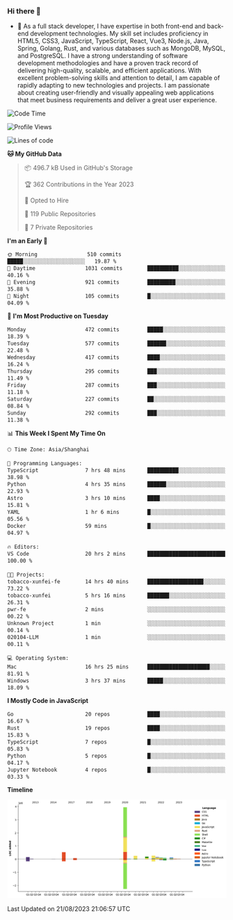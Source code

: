 ### Hi there 👋

- 🌱 As a full stack developer, I have expertise in both front-end and back-end development technologies. My skill set includes proficiency in HTML5, CSS3, JavaScript, TypeScript, React, Vue3, Node.js, Java, Spring, Golang, Rust, and various databases such as MongoDB, MySQL, and PostgreSQL. I have a strong understanding of software development methodologies and have a proven track record of delivering high-quality, scalable, and efficient applications. With excellent problem-solving skills and attention to detail, I am capable of rapidly adapting to new technologies and projects. I am passionate about creating user-friendly and visually appealing web applications that meet business requirements and deliver a great user experience.

<!--START_SECTION:waka-->
![Code Time](http://img.shields.io/badge/Code%20Time-1%2C103%20hrs%2012%20mins-blue)

![Profile Views](http://img.shields.io/badge/Profile%20Views-0-blue)

![Lines of code](https://img.shields.io/badge/From%20Hello%20World%20I%27ve%20Written-6.0%20million%20lines%20of%20code-blue)

**🐱 My GitHub Data** 

> 📦 496.7 kB Used in GitHub's Storage 
 > 
> 🏆 362 Contributions in the Year 2023
 > 
> 💼 Opted to Hire
 > 
> 📜 119 Public Repositories 
 > 
> 🔑 7 Private Repositories 
 > 
**I'm an Early 🐤** 

```text
🌞 Morning                510 commits         █████░░░░░░░░░░░░░░░░░░░░   19.87 % 
🌆 Daytime                1031 commits        ██████████░░░░░░░░░░░░░░░   40.16 % 
🌃 Evening                921 commits         █████████░░░░░░░░░░░░░░░░   35.88 % 
🌙 Night                  105 commits         █░░░░░░░░░░░░░░░░░░░░░░░░   04.09 % 
```
📅 **I'm Most Productive on Tuesday** 

```text
Monday                   472 commits         █████░░░░░░░░░░░░░░░░░░░░   18.39 % 
Tuesday                  577 commits         ██████░░░░░░░░░░░░░░░░░░░   22.48 % 
Wednesday                417 commits         ████░░░░░░░░░░░░░░░░░░░░░   16.24 % 
Thursday                 295 commits         ███░░░░░░░░░░░░░░░░░░░░░░   11.49 % 
Friday                   287 commits         ███░░░░░░░░░░░░░░░░░░░░░░   11.18 % 
Saturday                 227 commits         ██░░░░░░░░░░░░░░░░░░░░░░░   08.84 % 
Sunday                   292 commits         ███░░░░░░░░░░░░░░░░░░░░░░   11.38 % 
```


📊 **This Week I Spent My Time On** 

```text
🕑︎ Time Zone: Asia/Shanghai

💬 Programming Languages: 
TypeScript               7 hrs 48 mins       ██████████░░░░░░░░░░░░░░░   38.98 % 
Python                   4 hrs 35 mins       ██████░░░░░░░░░░░░░░░░░░░   22.93 % 
Astro                    3 hrs 10 mins       ████░░░░░░░░░░░░░░░░░░░░░   15.81 % 
YAML                     1 hr 6 mins         █░░░░░░░░░░░░░░░░░░░░░░░░   05.56 % 
Docker                   59 mins             █░░░░░░░░░░░░░░░░░░░░░░░░   04.97 % 

🔥 Editors: 
VS Code                  20 hrs 2 mins       █████████████████████████   100.00 % 

🐱‍💻 Projects: 
tobacco-xunfei-fe        14 hrs 40 mins      ██████████████████░░░░░░░   73.22 % 
tobacco-xunfei           5 hrs 16 mins       ███████░░░░░░░░░░░░░░░░░░   26.31 % 
pwr-fe                   2 mins              ░░░░░░░░░░░░░░░░░░░░░░░░░   00.22 % 
Unknown Project          1 min               ░░░░░░░░░░░░░░░░░░░░░░░░░   00.14 % 
020104-LLM               1 min               ░░░░░░░░░░░░░░░░░░░░░░░░░   00.11 % 

💻 Operating System: 
Mac                      16 hrs 25 mins      ████████████████████░░░░░   81.91 % 
Windows                  3 hrs 37 mins       █████░░░░░░░░░░░░░░░░░░░░   18.09 % 
```

**I Mostly Code in JavaScript** 

```text
Go                       20 repos            ████░░░░░░░░░░░░░░░░░░░░░   16.67 % 
Rust                     19 repos            ████░░░░░░░░░░░░░░░░░░░░░   15.83 % 
TypeScript               7 repos             █░░░░░░░░░░░░░░░░░░░░░░░░   05.83 % 
Python                   5 repos             █░░░░░░░░░░░░░░░░░░░░░░░░   04.17 % 
Jupyter Notebook         4 repos             █░░░░░░░░░░░░░░░░░░░░░░░░   03.33 % 
```



**Timeline**

![Lines of Code chart](https://raw.githubusercontent.com/elton/elton/main/assets/bar_graph.png)


 Last Updated on 21/08/2023 21:06:57 UTC
<!--END_SECTION:waka-->

<!--
**elton/elton** is a ✨ _special_ ✨ repository because its `README.md` (this file) appears on your GitHub profile.

Here are some ideas to get you started:

- 🔭 I’m currently working on ...
- 🌱 I’m currently learning ...
- 👯 I’m looking to collaborate on ...
- 🤔 I’m looking for help with ...
- 💬 Ask me about ...
- 📫 How to reach me: ...
- 😄 Pronouns: ...
- ⚡ Fun fact: ...
-->
